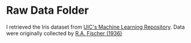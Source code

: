 # Raw Data Folder

I retrieved the Iris dataset from [UIC's Machine Learning Repository](https://archive.ics.uci.edu/ml/datasets/iris). 
Data were originally collected by [R.A. Fischer (1936)](https://doi.org/10.1111/j.1469-1809.1936.tb02137.x)

